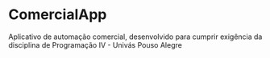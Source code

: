 # ComercialApp
Aplicativo de automação comercial, desenvolvido para cumprir exigência da disciplina de Programação IV - Univás Pouso Alegre
